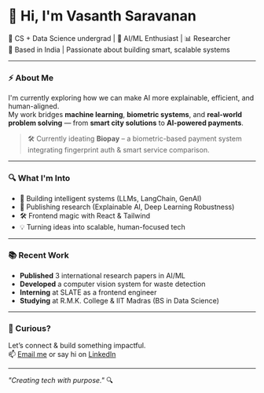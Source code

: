 # 👋 Hi, I'm Vasanth Saravanan

🚀 CS + Data Science undergrad | 🧠 AI/ML Enthusiast | 📊 Researcher  
📍 Based in India | Passionate about building smart, scalable systems

---

### ⚡ About Me

I'm currently exploring how we can make AI more explainable, efficient, and human-aligned.  
My work bridges **machine learning**, **biometric systems**, and **real-world problem solving** — from **smart city solutions** to **AI-powered payments**.

> 🛠️ Currently ideating **Biopay** – a biometric-based payment system integrating fingerprint auth & smart service comparison.

---

### 🔍 What I'm Into

- 🤖 Building intelligent systems (LLMs, LangChain, GenAI)
- 🧪 Publishing research (Explainable AI, Deep Learning Robustness)
- 🛠️ Frontend magic with React & Tailwind
- 💡 Turning ideas into scalable, human-focused tech

---

### 📚 Recent Work

- **Published** 3 international research papers in AI/ML  
- **Developed** a computer vision system for waste detection  
- **Interning** at SLATE as a frontend engineer  
- **Studying** at R.M.K. College & IIT Madras (BS in Data Science)

---

### 👀 Curious?

Let’s connect & build something impactful.  
📫 [Email me](mailto:your@email.com) or say hi on [LinkedIn](https://linkedin.com/in/your-link)

---
_"Creating tech with purpose."_ 🔍
